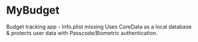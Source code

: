 # MyBudget
Budget tracking app - Info.plist missing
Uses CoreData as a local database & protects user data with Passcode/Biometric authentication.
